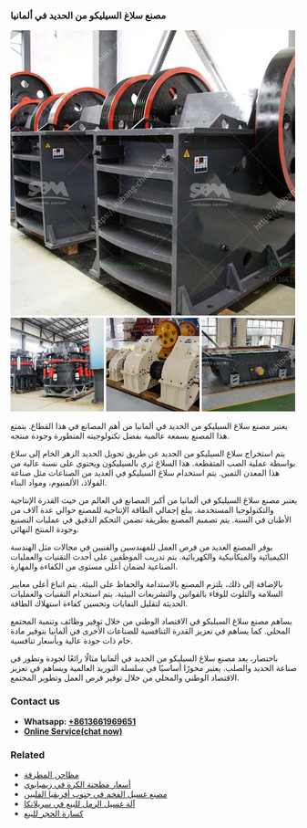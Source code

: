 <h3>مصنع سلاغ السيليكو من الحديد في ألمانيا</h3><img src='1701853597.jpg' alt=''><p>يعتبر مصنع سلاغ السيليكو من الحديد في ألمانيا من أهم المصانع في هذا القطاع. يتمتع هذا المصنع بسمعة عالمية بفضل تكنولوجيته المتطورة وجودة منتجه.</p><p>يتم استخراج سلاغ السيليكو من الحديد عن طريق تحويل الحديد الزهر الخام إلى سلاغ بواسطة عملية الصب المتقطعة. هذا السلاغ ثري بالسيليكون ويحتوي على نسبة عالية من هذا المعدن الثمين. يتم استخدام سلاغ السيليكو في العديد من الصناعات مثل صناعة الفولاذ، الألمنيوم، ومواد البناء.</p><p>يعتبر مصنع سلاغ السيليكو في ألمانيا من أكبر المصانع في العالم من حيث القدرة الإنتاجية والتكنولوجيا المستخدمة. يبلغ إجمالي الطاقة الإنتاجية للمصنع حوالي عدة آلاف من الأطنان في السنة. يتم تصميم المصنع بطريقة تضمن التحكم الدقيق في عمليات التصنيع وجودة المنتج النهائي.</p><p>يوفر المصنع العديد من فرص العمل للمهندسين والفنيين في مجالات مثل الهندسة الكيميائية والميكانيكية والكهربائية. يتم تدريب الموظفين على أحدث التقنيات والعمليات الصناعية لضمان أعلى مستوى من الكفاءة والمهارة.</p><p>بالإضافة إلى ذلك، يلتزم المصنع بالاستدامة والحفاظ على البيئة. يتم اتباع أعلى معايير السلامة والتلوث للوفاء بالقوانين والتشريعات البيئية. يتم استخدام التقنيات والعمليات الحديثة لتقليل النفايات وتحسين كفاءة استهلاك الطاقة.</p><p>يساهم مصنع سلاغ السيليكو في الاقتصاد الوطني من خلال توفير وظائف وتنمية المجتمع المحلي. كما يساهم في تعزيز القدرة التنافسية للصناعات الأخرى في ألمانيا بتوفير مادة خام ذات جودة عالية وبأسعار تنافسية.</p><p>باختصار، يعد مصنع سلاغ السيليكو من الحديد في ألمانيا مثالًا رائعًا لجودة وتطور في صناعة الحديد والصلب. يعتبر محورًا أساسيًا في سلسلة التوريد العالمية ويساهم في تعزيز الاقتصاد الوطني والمحلي من خلال توفير فرص العمل وتطوير المجتمع.</p><h3>Contact us</h3><ul><li><strong>Whatsapp:&nbsp;<a href="https://wa.me/8613661969651">+8613661969651</a></strong></li><li><a href="https://swt.shibang-china.com/?git&amp;zhl&amp;مصنع سلاغ السيليكو من الحديد في ألمانيا"><strong>Online Service(chat now)</strong></a></li></ul><h3>Related</h3><ul><li><a href='مطاحن المطرقة.md'>مطاحن المطرقة</a></li><li><a href='أسعار مطحنة الكرة في زيمبابوي.md'>أسعار مطحنة الكرة في زيمبابوي</a></li><li><a href='مصنع غسيل الفحم في جنوب أفريقيا الفلبين.md'>مصنع غسيل الفحم في جنوب أفريقيا الفلبين</a></li><li><a href='آلة غسيل الرمل للبيع في سريلانكا.md'>آلة غسيل الرمل للبيع في سريلانكا</a></li><li><a href='كسارة الحجر للبيع.md'>كسارة الحجر للبيع</a></li></ul>